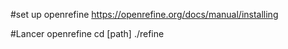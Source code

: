 #set up openrefine
https://openrefine.org/docs/manual/installing

#Lancer openrefine
cd [path] ./refine